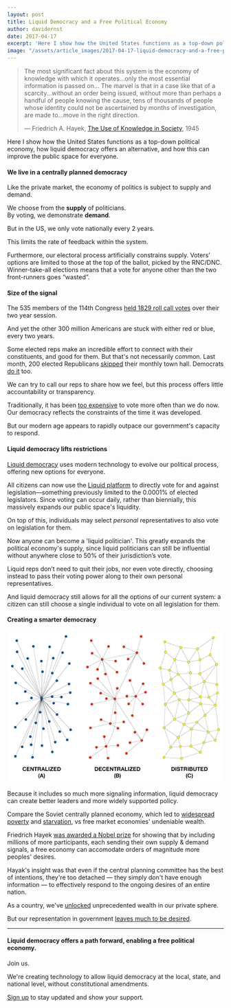 ```yaml
---
layout: post
title: Liquid Democracy and a Free Political Economy
author: davidernst
date: 2017-04-17
excerpt: 'Here I show how the United States functions as a top-down political economy, how liquid democracy offers an alternative, and how this can improve the public space for everyone.'
image: "/assets/article_images/2017-04-17-liquid-democracy-and-a-free-political-economy/twitter_large.png"
---
```


> The most significant fact about this system is the economy of knowledge with which it operates...only the most essential information is passed on... The marvel is that in a case like that of a scarcity...without an order being issued, without more than perhaps a handful of people knowing the cause, tens of thousands of people whose identity could not be ascertained by months of investigation, are made to...move in the right direction.
>
> — Friedrich A. Hayek, [The Use of Knowledge in Society](http://www.econlib.org/library/Essays/hykKnw1.html), 1945

Here I show how the United States functions as a top-down political economy, how liquid democracy offers an alternative, and how this can improve the public space for everyone.

#### We live in a centrally planned democracy

Like the private market, the economy of politics is subject to supply and demand.

We choose from the **supply** of politicians.  
By voting, we demonstrate **demand**.

But in the US, we only vote nationally every 2 years.

This limits the rate of feedback within the system.

Furthermore, our electoral process artificially constrains supply. Voters’ options are limited to those at the top of the ballot, picked by the RNC/DNC. Winner-take-all elections means that a vote for anyone other than the two front-runners goes “wasted”.

#### Size of the signal

The 535 members of the 114th Congress [held 1829 roll call votes](https://www.congress.gov/roll-call-votes) over their two year session.

And yet the other 300 million Americans are stuck with either red or blue, every two years.

Some elected reps make an incredible effort to connect with their constituents, and good for them. But that's not necessarily common. Last month, 200 elected Republicans [skipped](https://news.vice.com/story/more-than-200-republicans-in-congress-are-skipping-february-town-halls-with-constituents) their monthly town hall. Democrats [do it](http://www.nytimes.com/2010/06/07/us/politics/07townhall.html) too.

We can try to call our reps to share how we feel, but this process offers little accountability or transparency.

Traditionally, it has been [too expensive](https://twitter.com/dsernst/status/845566576245927936) to vote more often than we do now. Our democracy reflects the constraints of the time it was developed.

But our modern age appears to rapidly outpace our government's capacity to respond.

#### Liquid democracy lifts restrictions

[Liquid democracy](https://intro.liquid.vote) uses modern technology to evolve our political process, offering new options for everyone.

All citizens can now use the [Liquid platform](https://liquid.us) to directly vote for and against legislation—something previously limited to the 0.0001% of elected legislators. Since voting can occur daily, rather than biennially, this massively expands our public space's liquidity.

On top of this, individuals may select *personal* representatives to also vote on legislation for them.

Now anyone can become a 'liquid politician'. This greatly expands the political economy's supply, since liquid politicians can still be influential without anywhere close to 50% of their jurisdiction’s vote.

Liquid reps don’t need to quit their jobs, nor even vote directly, choosing instead to pass their voting power along to their own personal representatives.

And liquid democracy still allows for all the options of our current system: a citizen can still choose a single individual to vote on all legislation for them.

#### Creating a smarter democracy

![](/assets/article_images/2017-04-17-liquid-democracy-and-a-free-political-economy/network_topologies.png)

Because it includes so much more signaling information, liquid democracy can create better leaders and more widely supported policy.

Compare the Soviet centrally planned economy, which led to [widespread poverty](http://www.nytimes.com/1989/01/29/world/soviet-openness-brings-poverty-out-of-the-shadows.html) and [starvation](https://en.wikipedia.org/wiki/Russian_famine_of_1921%E2%80%9322), vs free market economies' undeniable wealth.

Friedrich Hayek [was awarded a Nobel prize](https://www.nobelprize.org/nobel_prizes/economic-sciences/laureates/1974/hayek-facts.html) for showing that by including millions of more participants, each sending their own supply & demand signals, a free economy can accomodate orders of magnitude more peoples' desires.

Hayak's insight was that even if the central planning committee has the best of intentions, they're too detached — they simply don't have enough information — to effectively respond to the ongoing desires of an entire nation.

As a country, we've [unlocked](https://upload.wikimedia.org/wikipedia/commons/0/01/1700_AD_through_2008_AD_per_capita_GDP_of_China_Germany_India_Japan_UK_USA_per_Angus_Maddison.png) unprecedented wealth in our private sphere.

But our representation in government [leaves much to be desired](http://www.washingtontimes.com/news/2017/apr/13/congress-has-20-percent-approval-rating-poll/).

-----

#### Liquid democracy offers a path forward, enabling a free political economy.

Join us.

We're creating technology to allow liquid democracy at the local, state, and national level, without constitutional amendments.

[Sign up](https://liquid.us/join) to stay updated and show your support.
